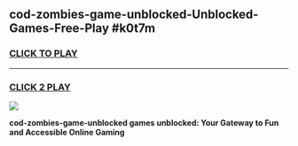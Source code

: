 
## cod-zombies-game-unblocked-Unblocked-Games-Free-Play #k0t7m
<h3>
<a href="https://us.freeplayer.one?title=cod-zombies-game-unblocked&ref=9M">CLICK TO PLAY</a></h3>
<hr>

<h3>
<a href="https://us.freeplayer.one?title=cod-zombies-game-unblocked&ref=9M">CLICK 2 PLAY</a>
  
</h3>

<a href="https://us.freeplayer.one?title=cod-zombies-game-unblocked&ref=9M"><img src="https://clearcache.store/games.png"></a>


**cod-zombies-game-unblocked games unblocked: Your Gateway to Fun and Accessible Online Gaming**

